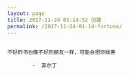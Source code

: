 ```yaml
---
layout: page
title: 2017-11-24 01:14:52 创建
permalink: /2017-11-24-01-14-fortune/
---
```

```

不好的书也像不好的朋友一样，可能会把你戕害

        -  菲尔丁

```
